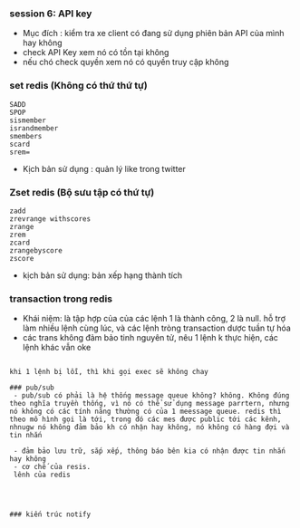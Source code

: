 ### session 6: API key
- Mục đích : kiểm tra xe client có đang sử dụng phiên bản API của mình hay không
- check API Key xem nó có tồn tại không
- nếu chó check quyền xem nó có quyền truy cập không


### set redis (Không có thứ thứ tự)
```
SADD
SPOP 
sismember
israndmember 
smembers
scard
srem=
```
 * Kịch bản sử dụng : quản lý like trong twitter


### Zset redis (Bộ sưu tập có thứ tự)
```
zadd
zrevrange withscores
zrange
zrem
zcard 
zrangebyscore
zscore 

```
  * kịch bản sử dụng: bản xếp hạng thành tích


### transaction trong redis
 - Khái niệm: là tập hợp của của các lệnh 1 là thành công, 2 là null. hỗ trợ làm nhiều lệnh cùng lúc, và các lệnh tròng transaction dược tuần tự hóa
 - các trans không đảm bảo tinh nguyên tử, nêu 1 lệnh k thực hiện, các lệnh khác vẫn oke
 ``` watch : giám sát 1 key, nếu 1 key được watch 

 khi 1 lệnh bị lỗi, thì khi gọi exec sẽ không chay 

### pub/sub
  - pub/sub có phải là hệ thống message queue không? không. Không đúng theo nghĩa truyền thống, vì nó có thể sử dụng message parrtern, nhưng nó không có các tính năng thường có của 1 meessage queue. redis thì theo mô hình gọi là tới, trong đó các mes được public tới các kênh, nhnugw nó không đảm bảo kh có nhận hay không, nó không có hàng đợi và tin nhắn

  - đảm bảo lưu trữ, sắp xếp, thông báo bên kia có nhận được tin nhắn hay không
  - cơ chế của resis. 
  lênh của redis
  ```
  
  ```



### kiến trúc notify
